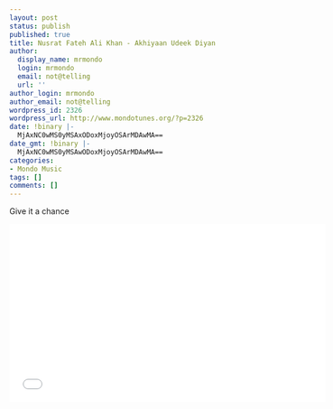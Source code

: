 ```yaml
---
layout: post
status: publish
published: true
title: Nusrat Fateh Ali Khan - Akhiyaan Udeek Diyan
author:
  display_name: mrmondo
  login: mrmondo
  email: not@telling
  url: ''
author_login: mrmondo
author_email: not@telling
wordpress_id: 2326
wordpress_url: http://www.mondotunes.org/?p=2326
date: !binary |-
  MjAxNC0wMS0yMSAxODoxMjoyOSArMDAwMA==
date_gmt: !binary |-
  MjAxNC0wMS0yMSAwODoxMjoyOSArMDAwMA==
categories:
- Mondo Music
tags: []
comments: []
---
```

Give it a chance<br />
<iframe width="560" height="315" src="//www.youtube.com/embed/D9Ui2deAKr8" frameborder="0"> </iframe>
